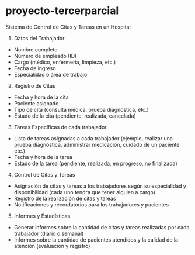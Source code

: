 # proyecto-tercerparcial
Sistema de Control de Citas y Tareas en un Hospital

1. Datos del Trabajador
- Nombre completo
- Número de empleado (ID)
- Cargo (médico, enfermería, limpieza, etc.)
- Fecha de ingreso
- Especialidad o área de trabajo

2. Registro de Citas
- Fecha y hora de la cita
- Paciente asignado
- Tipo de cita (consulta médica, prueba diagnóstica, etc.)
- Estado de la cita (pendiente, realizada, cancelada)

3. Tareas Específicas de cada trabajador
- Lista de tareas asignadas a cada trabajador (ejemplo, realizar una prueba diagnóstica, administrar medicación, cuidado de un  paciente etc.)
- Fecha y hora de la tarea 
- Estado de la tarea (pendiente, realizada, en progreso, no finalizada)

4. Control de Citas y Tareas
- Asignación de citas y tareas a los trabajadores según su especialidad y disponibilidad (cada uno tendra que tener alguien a cargo)
- Registro de la realización de citas y tareas
- Notificaciones y recordatorios para los trabajadores y pacientes

5. Informes y Estadísticas
- Generar informes sobre la cantidad de citas y tareas realizadas por cada trabajador (diario o semanal)
- Informes sobre la cantidad de pacientes atendidos y la calidad de la atención (evaluacion y registro)
